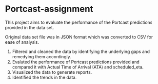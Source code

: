 # Portcast-assignment

This project aims to evaluate the performance of the Portcast predictions provided in the data set.

Original data set file was in JSON format which was converted to CSV for ease of analysis.

1. Filtered and cleaned the data by identifying the underlying gaps and remedying them accordingly.
2. Evaluted the performance of Portcast predictions provided and compared it with Actual Time of Arrival (ATA) and scheduled_eta.
3. Visualized the data to generate reports. 
4. Identified the trends in the data. 

